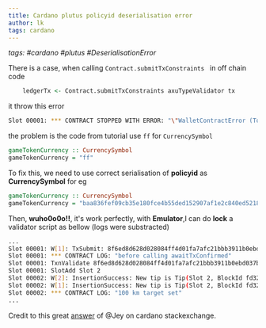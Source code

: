 ```yaml
---
title: Cardano plutus policyid deserialisation error
author: lk
tags: cardano
---
```


*tags: #cardano #plutus #DeserialisationError*

There is a case, when calling `Contract.submitTxConstraints ` in off chain code
```haskell
    ledgerTx <- Contract.submitTxConstraints axuTypeValidator tx
```

it throw this error
```bash
Slot 00001: *** CONTRACT STOPPED WITH ERROR: "\"WalletContractError (ToCardanoError (Tag \\\"toCardanoPolicyId\\\" (Tag \\\"2 bytes\\\" DeserialisationError)))\""
```

the problem is the code from tutorial use `ff` for `CurrencySymbol`

```haskell
gameTokenCurrency :: CurrencySymbol
gameTokenCurrency = "ff"
```

To fix this, we need to use correct serialisation of **policyid** as **CurrencySymbol**
for eg
```haskell
gameTokenCurrency :: CurrencySymbol
gameTokenCurrency = "baa836fef09cb35e180fce4b55ded152907af1e2c840ed5218776aaa"
```

Then, **wuho0o0o!!**, it's work perfectly, with **Emulator**,I can do **lock** a validator script as bellow (logs were substracted)
```bash
...
Slot 00001: W[1]: TxSubmit: 8f6ed8d628d028084ff4d01fa7afc21bbb3911b0ebd037b75870ff16b4052614
Slot 00001: *** CONTRACT LOG: "before calling awaitTxConfirmed"
Slot 00001: TxnValidate 8f6ed8d628d028084ff4d01fa7afc21bbb3911b0ebd037b75870ff16b4052614
Slot 00001: SlotAdd Slot 2
Slot 00002: W[2]: InsertionSuccess: New tip is Tip(Slot 2, BlockId fd32b5f7e47fae4f2b35b27908647c311ad59beba76f3c596b03072c5f07d81b, BlockNumber 1). UTxO state was added to the end.
Slot 00002: W[1]: InsertionSuccess: New tip is Tip(Slot 2, BlockId fd32b5f7e47fae4f2b35b27908647c311ad59beba76f3c596b03072c5f07d81b, BlockNumber 1). UTxO state was added to the end.
Slot 00002: *** CONTRACT LOG: "100 km target set"
...
```

Credit to this great <a href="https://cardano.stackexchange.com/questions/5952/deserialisationerror-when-exporting-unbalancedtx/9025#9025" target="_blank">answer</a> of @Jey on cardano stackexchange. 
